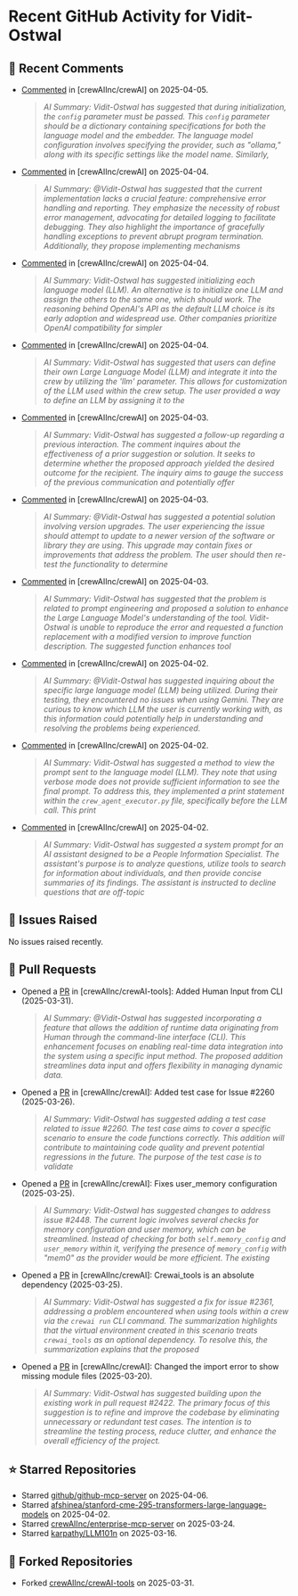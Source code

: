 # Recent GitHub Activity for Vidit-Ostwal

## 💬 Recent Comments
- [Commented](https://github.com/crewAIInc/crewAI/issues/2517#issuecomment-2780728915) in [crewAIInc/crewAI] on 2025-04-05.
  > *AI Summary: Vidit-Ostwal has suggested that during initialization, the `config` parameter must be passed. This `config` parameter should be a dictionary containing specifications for both the language model and the embedder. The language model configuration involves specifying the provider, such as "ollama," along with its specific settings like the model name. Similarly,*
- [Commented](https://github.com/crewAIInc/crewAI/pull/2024#issuecomment-2779235679) in [crewAIInc/crewAI] on 2025-04-04.
  > *AI Summary: @Vidit-Ostwal has suggested that the current implementation lacks a crucial feature: comprehensive error handling and reporting. They emphasize the necessity of robust error management, advocating for detailed logging to facilitate debugging. They also highlight the importance of gracefully handling exceptions to prevent abrupt program termination. Additionally, they propose implementing mechanisms*
- [Commented](https://github.com/crewAIInc/crewAI/issues/2517#issuecomment-2779055100) in [crewAIInc/crewAI] on 2025-04-04.
  > *AI Summary: Vidit-Ostwal has suggested initializing each language model (LLM). An alternative is to initialize one LLM and assign the others to the same one, which should work. The reasoning behind OpenAI's API as the default LLM choice is its early adoption and widespread use. Other companies prioritize OpenAI compatibility for simpler*
- [Commented](https://github.com/crewAIInc/crewAI/issues/2517#issuecomment-2778410185) in [crewAIInc/crewAI] on 2025-04-04.
  > *AI Summary: Vidit-Ostwal has suggested that users can define their own Large Language Model (LLM) and integrate it into the crew by utilizing the 'llm' parameter. This allows for customization of the LLM used within the crew setup. The user provided a way to define an LLM by assigning it to the*
- [Commented](https://github.com/crewAIInc/crewAI/issues/2288#issuecomment-2776559533) in [crewAIInc/crewAI] on 2025-04-03.
  > *AI Summary: Vidit-Ostwal has suggested a follow-up regarding a previous interaction. The comment inquires about the effectiveness of a prior suggestion or solution. It seeks to determine whether the proposed approach yielded the desired outcome for the recipient. The inquiry aims to gauge the success of the previous communication and potentially offer*
- [Commented](https://github.com/crewAIInc/crewAI/issues/2101#issuecomment-2776553749) in [crewAIInc/crewAI] on 2025-04-03.
  > *AI Summary: @Vidit-Ostwal has suggested a potential solution involving version upgrades. The user experiencing the issue should attempt to update to a newer version of the software or library they are using. This upgrade may contain fixes or improvements that address the problem. The user should then re-test the functionality to determine*
- [Commented](https://github.com/crewAIInc/crewAI/issues/2508#issuecomment-2776524457) in [crewAIInc/crewAI] on 2025-04-03.
  > *AI Summary: Vidit-Ostwal has suggested that the problem is related to prompt engineering and proposed a solution to enhance the Large Language Model's understanding of the tool. Vidit-Ostwal is unable to reproduce the error and requested a function replacement with a modified version to improve function description. The suggested function enhances tool*
- [Commented](https://github.com/crewAIInc/crewAI/issues/2508#issuecomment-2773146947) in [crewAIInc/crewAI] on 2025-04-02.
  > *AI Summary: @Vidit-Ostwal has suggested inquiring about the specific large language model (LLM) being utilized. During their testing, they encountered no issues when using Gemini. They are curious to know which LLM the user is currently working with, as this information could potentially help in understanding and resolving the problems being experienced.*
- [Commented](https://github.com/crewAIInc/crewAI/issues/2508#issuecomment-2773137518) in [crewAIInc/crewAI] on 2025-04-02.
  > *AI Summary: Vidit-Ostwal has suggested a method to view the prompt sent to the language model (LLM). They note that using verbose mode does not provide sufficient information to see the final prompt. To address this, they implemented a print statement within the `crew_agent_executor.py` file, specifically before the LLM call. This print*
- [Commented](https://github.com/crewAIInc/crewAI/issues/2508#issuecomment-2773121476) in [crewAIInc/crewAI] on 2025-04-02.
  > *AI Summary: Vidit-Ostwal has suggested a system prompt for an AI assistant designed to be a People Information Specialist. The assistant's purpose is to analyze questions, utilize tools to search for information about individuals, and then provide concise summaries of its findings. The assistant is instructed to decline questions that are off-topic*

## 🐛 Issues Raised
No issues raised recently.

## 🚀 Pull Requests
- Opened a [PR](https://github.com/crewAIInc/crewAI-tools/pull/251) in [crewAIInc/crewAI-tools]: Added Human Input from CLI (2025-03-31).
  > *AI Summary: @Vidit-Ostwal has suggested incorporating a feature that allows the addition of runtime data originating from Human through the command-line interface (CLI). This enhancement focuses on enabling real-time data integration into the system using a specific input method. The proposed addition streamlines data input and offers flexibility in managing dynamic data.*
- Opened a [PR](https://github.com/crewAIInc/crewAI/pull/2484) in [crewAIInc/crewAI]: Added test case for Issue #2260 (2025-03-26).
  > *AI Summary: Vidit-Ostwal has suggested adding a test case related to issue #2260. The test case aims to cover a specific scenario to ensure the code functions correctly. This addition will contribute to maintaining code quality and prevent potential regressions in the future. The purpose of the test case is to validate*
- Opened a [PR](https://github.com/crewAIInc/crewAI/pull/2469) in [crewAIInc/crewAI]: Fixes user_memory configuration (2025-03-25).
  > *AI Summary: Vidit-Ostwal has suggested changes to address issue #2448. The current logic involves several checks for memory configuration and user memory, which can be streamlined. Instead of checking for both `self.memory_config` and `user_memory` within it, verifying the presence of `memory_config` with "mem0" as the provider would be more efficient. The existing*
- Opened a [PR](https://github.com/crewAIInc/crewAI/pull/2468) in [crewAIInc/crewAI]: Crewai_tools is an absolute dependency (2025-03-25).
  > *AI Summary: Vidit-Ostwal has suggested a fix for issue #2361, addressing a problem encountered when using tools within a crew via the `crewai run` CLI command. The summarization highlights that the virtual environment created in this scenario treats `crewai_tools` as an optional dependency. To resolve this, the summarization explains that the proposed*
- Opened a [PR](https://github.com/crewAIInc/crewAI/pull/2423) in [crewAIInc/crewAI]: Changed the import error to show missing module files (2025-03-20).
  > *AI Summary: Vidit-Ostwal has suggested building upon the existing work in pull request #2422. The primary focus of this suggestion is to refine and improve the codebase by eliminating unnecessary or redundant test cases. The intention is to streamline the testing process, reduce clutter, and enhance the overall efficiency of the project.*

## ⭐ Starred Repositories
- Starred [github/github-mcp-server](https://github.com/github/github-mcp-server) on 2025-04-06.
- Starred [afshinea/stanford-cme-295-transformers-large-language-models](https://github.com/afshinea/stanford-cme-295-transformers-large-language-models) on 2025-04-02.
- Starred [crewAIInc/enterprise-mcp-server](https://github.com/crewAIInc/enterprise-mcp-server) on 2025-03-24.
- Starred [karpathy/LLM101n](https://github.com/karpathy/LLM101n) on 2025-03-16.

## 🍴 Forked Repositories
- Forked [crewAIInc/crewAI-tools](https://github.com/Vidit-Ostwal/crewAI-tools) on 2025-03-31.
